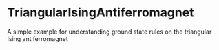 # TriangularIsingAntiferromagnet
A simple example for understanding ground state rules on the triangular Ising antiferromagnet
